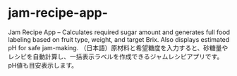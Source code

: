# jam-recipe-app-
Jam Recipe App – Calculates required sugar amount and generates full food labeling based on fruit type, weight, and target Brix. Also displays estimated pH for safe jam-making. （日本語）原材料と希望糖度を入力すると、砂糖量やレシピを自動計算し、一括表示ラベルを作成できるジャムレシピアプリです。pH値も目安表示します。
